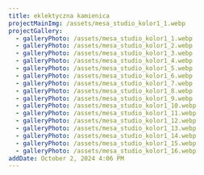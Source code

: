 ```yaml
---
title: eklektyczna kamienica
projectMainImg: /assets/mesa_studio_kolor1_1.webp
projectGallery:
  - galleryPhoto: /assets/mesa_studio_kolor1_1.webp
  - galleryPhoto: /assets/mesa_studio_kolor1_2.webp
  - galleryPhoto: /assets/mesa_studio_kolor1_3.webp
  - galleryPhoto: /assets/mesa_studio_kolor1_4.webp
  - galleryPhoto: /assets/mesa_studio_kolor1_5.webp
  - galleryPhoto: /assets/mesa_studio_kolor1_6.webp
  - galleryPhoto: /assets/mesa_studio_kolor1_7.webp
  - galleryPhoto: /assets/mesa_studio_kolor1_8.webp
  - galleryPhoto: /assets/mesa_studio_kolor1_9.webp
  - galleryPhoto: /assets/mesa_studio_kolor1_10.webp
  - galleryPhoto: /assets/mesa_studio_kolor1_11.webp
  - galleryPhoto: /assets/mesa_studio_kolor1_12.webp
  - galleryPhoto: /assets/mesa_studio_kolor1_13.webp
  - galleryPhoto: /assets/mesa_studio_kolor1_14.webp
  - galleryPhoto: /assets/mesa_studio_kolor1_15.webp
  - galleryPhoto: /assets/mesa_studio_kolor1_16.webp
addDate: October 2, 2024 4:06 PM
---
```

